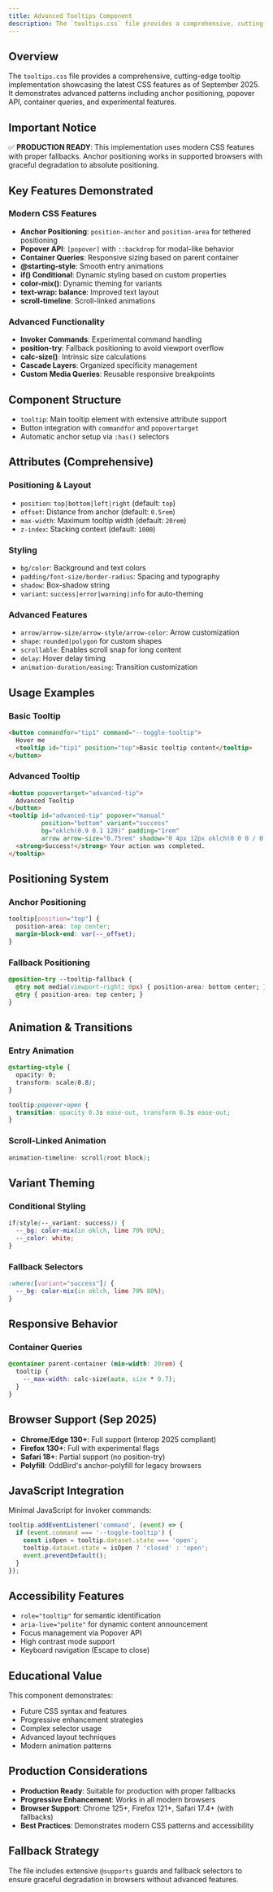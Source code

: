```yaml
---
title: Advanced Tooltips Component
description: The `tooltips.css` file provides a comprehensive, cutting-edge tooltip implementation showcasing the latest CSS features as of September 2025. It demonstrates a
---
```


## Overview
The `tooltips.css` file provides a comprehensive, cutting-edge tooltip implementation showcasing the latest CSS features as of September 2025. It demonstrates advanced patterns including anchor positioning, popover API, container queries, and experimental features.

## Important Notice
✅ **PRODUCTION READY**: This implementation uses modern CSS features with proper fallbacks. Anchor positioning works in supported browsers with graceful degradation to absolute positioning.

## Key Features Demonstrated

### Modern CSS Features
- **Anchor Positioning**: `position-anchor` and `position-area` for tethered positioning
- **Popover API**: `[popover]` with `::backdrop` for modal-like behavior
- **Container Queries**: Responsive sizing based on parent container
- **@starting-style**: Smooth entry animations
- **if() Conditional**: Dynamic styling based on custom properties
- **color-mix()**: Dynamic theming for variants
- **text-wrap: balance**: Improved text layout
- **scroll-timeline**: Scroll-linked animations

### Advanced Functionality
- **Invoker Commands**: Experimental command handling
- **position-try**: Fallback positioning to avoid viewport overflow
- **calc-size()**: Intrinsic size calculations
- **Cascade Layers**: Organized specificity management
- **Custom Media Queries**: Reusable responsive breakpoints

## Component Structure
- `tooltip`: Main tooltip element with extensive attribute support
- Button integration with `commandfor` and `popovertarget`
- Automatic anchor setup via `:has()` selectors

## Attributes (Comprehensive)

### Positioning & Layout
- `position`: `top|bottom|left|right` (default: `top`)
- `offset`: Distance from anchor (default: `0.5rem`)
- `max-width`: Maximum tooltip width (default: `20rem`)
- `z-index`: Stacking context (default: `1000`)

### Styling
- `bg/color`: Background and text colors
- `padding/font-size/border-radius`: Spacing and typography
- `shadow`: Box-shadow string
- `variant`: `success|error|warning|info` for auto-theming

### Advanced Features
- `arrow/arrow-size/arrow-style/arrow-color`: Arrow customization
- `shape`: `rounded|polygon` for custom shapes
- `scrollable`: Enables scroll snap for long content
- `delay`: Hover delay timing
- `animation-duration/easing`: Transition customization

## Usage Examples

### Basic Tooltip
```html
<button commandfor="tip1" command="--toggle-tooltip">
  Hover me
  <tooltip id="tip1" position="top">Basic tooltip content</tooltip>
</button>
```

### Advanced Tooltip
```html
<button popovertarget="advanced-tip">
  Advanced Tooltip
</button>
<tooltip id="advanced-tip" popover="manual"
         position="bottom" variant="success"
         bg="oklch(0.9 0.1 120)" padding="1rem"
         arrow arrow-size="0.75rem" shadow="0 4px 12px oklch(0 0 0 / 0.15)">
  <strong>Success!</strong> Your action was completed.
</tooltip>
```

## Positioning System

### Anchor Positioning
```css
tooltip[position="top"] {
  position-area: top center;
  margin-block-end: var(--_offset);
}
```

### Fallback Positioning
```css
@position-try --tooltip-fallback {
  @try not media(viewport-right: 0px) { position-area: bottom center; }
  @try { position-area: top center; }
}
```

## Animation & Transitions

### Entry Animation
```css
@starting-style {
  opacity: 0;
  transform: scale(0.8);
}

tooltip:popover-open {
  transition: opacity 0.3s ease-out, transform 0.3s ease-out;
}
```

### Scroll-Linked Animation
```css
animation-timeline: scroll(root block);
```

## Variant Theming

### Conditional Styling
```css
if(style(--_variant: success)) {
  --_bg: color-mix(in oklch, lime 70% 80%);
  --_color: white;
}
```

### Fallback Selectors
```css
:where([variant="success"]) {
  --_bg: color-mix(in oklch, lime 70% 80%);
}
```

## Responsive Behavior

### Container Queries
```css
@container parent-container (min-width: 20rem) {
  tooltip {
    --_max-width: calc-size(auto, size * 0.7);
  }
}
```

## Browser Support (Sep 2025)
- **Chrome/Edge 130+**: Full support (Interop 2025 compliant)
- **Firefox 130+**: Full with experimental flags
- **Safari 18+**: Partial support (no position-try)
- **Polyfill**: OddBird's anchor-polyfill for legacy browsers

## JavaScript Integration
Minimal JavaScript for invoker commands:

```javascript
tooltip.addEventListener('command', (event) => {
  if (event.command === '--toggle-tooltip') {
    const isOpen = tooltip.dataset.state === 'open';
    tooltip.dataset.state = isOpen ? 'closed' : 'open';
    event.preventDefault();
  }
});
```

## Accessibility Features
- `role="tooltip"` for semantic identification
- `aria-live="polite"` for dynamic content announcement
- Focus management via Popover API
- High contrast mode support
- Keyboard navigation (Escape to close)

## Educational Value
This component demonstrates:
- Future CSS syntax and features
- Progressive enhancement strategies
- Complex selector usage
- Advanced layout techniques
- Modern animation patterns

## Production Considerations
- **Production Ready**: Suitable for production with proper fallbacks
- **Progressive Enhancement**: Works in all modern browsers
- **Browser Support**: Chrome 125+, Firefox 121+, Safari 17.4+ (with fallbacks)
- **Best Practices**: Demonstrates modern CSS patterns and accessibility

## Fallback Strategy
The file includes extensive `@supports` guards and fallback selectors to ensure graceful degradation in browsers without advanced features.